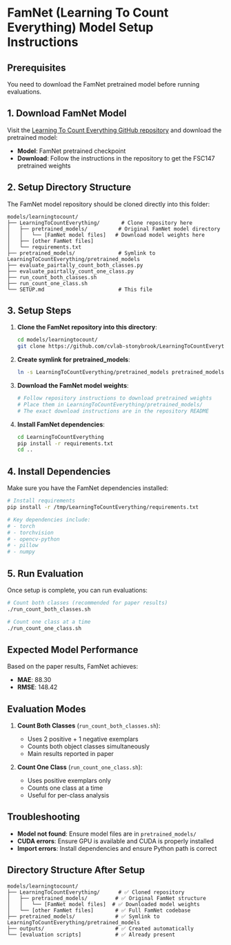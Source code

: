 # FamNet (Learning To Count Everything) Model Setup Instructions

## Prerequisites

You need to download the FamNet pretrained model before running evaluations.

## 1. Download FamNet Model

Visit the [Learning To Count Everything GitHub repository](https://github.com/cvlab-stonybrook/LearningToCountEverything) and download the pretrained model:

- **Model**: FamNet pretrained checkpoint
- **Download**: Follow the instructions in the repository to get the FSC147 pretrained weights

## 2. Setup Directory Structure

The FamNet model repository should be cloned directly into this folder:

```
models/learningtocount/
├── LearningToCountEverything/       # Clone repository here
│   ├── pretrained_models/          # Original FamNet model directory
│   │   └── [FamNet model files]   # Download model weights here
│   ├── [other FamNet files]
│   └── requirements.txt
├── pretrained_models/              # Symlink to LearningToCountEverything/pretrained_models
├── evaluate_pairtally_count_both_classes.py
├── evaluate_pairtally_count_one_class.py
├── run_count_both_classes.sh
├── run_count_one_class.sh
└── SETUP.md                        # This file
```

## 3. Setup Steps

1. **Clone the FamNet repository into this directory**:
   ```bash
   cd models/learningtocount/
   git clone https://github.com/cvlab-stonybrook/LearningToCountEverything.git
   ```

2. **Create symlink for pretrained_models**:
   ```bash
   ln -s LearningToCountEverything/pretrained_models pretrained_models
   ```

3. **Download the FamNet model weights**:
   ```bash
   # Follow repository instructions to download pretrained weights
   # Place them in LearningToCountEverything/pretrained_models/
   # The exact download instructions are in the repository README
   ```

4. **Install FamNet dependencies**:
   ```bash
   cd LearningToCountEverything
   pip install -r requirements.txt
   cd ..
   ```

## 4. Install Dependencies

Make sure you have the FamNet dependencies installed:

```bash
# Install requirements
pip install -r /tmp/LearningToCountEverything/requirements.txt

# Key dependencies include:
# - torch
# - torchvision
# - opencv-python
# - pillow
# - numpy
```

## 5. Run Evaluation

Once setup is complete, you can run evaluations:

```bash
# Count both classes (recommended for paper results)
./run_count_both_classes.sh

# Count one class at a time
./run_count_one_class.sh
```

## Expected Model Performance

Based on the paper results, FamNet achieves:
- **MAE**: 88.30
- **RMSE**: 148.42

## Evaluation Modes

1. **Count Both Classes** (`run_count_both_classes.sh`):
   - Uses 2 positive + 1 negative exemplars
   - Counts both object classes simultaneously
   - Main results reported in paper

2. **Count One Class** (`run_count_one_class.sh`):
   - Uses positive exemplars only
   - Counts one class at a time
   - Useful for per-class analysis

## Troubleshooting

- **Model not found**: Ensure model files are in `pretrained_models/`
- **CUDA errors**: Ensure GPU is available and CUDA is properly installed
- **Import errors**: Install dependencies and ensure Python path is correct

## Directory Structure After Setup

```
models/learningtocount/
├── LearningToCountEverything/      # ✅ Cloned repository
│   ├── pretrained_models/         # ✅ Original FamNet structure
│   │   └── [FamNet model files]  # ✅ Downloaded model weights
│   └── [other FamNet files]       # ✅ Full FamNet codebase
├── pretrained_models/             # ✅ Symlink to LearningToCountEverything/pretrained_models
├── outputs/                       # ✅ Created automatically
└── [evaluation scripts]           # ✅ Already present
```
